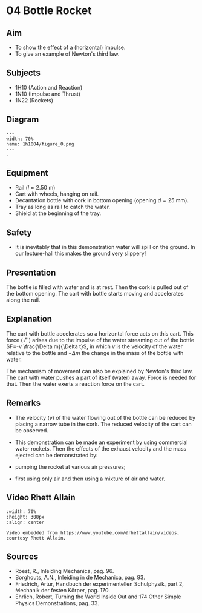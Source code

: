 # 04 Bottle Rocket 
    
  
## Aim   
 
 *  To show the effect of a (horizontal) impulse. 
 *  To give an example of Newton's third law.
   
  
## Subjects   
* 1H10 (Action and Reaction) 
* 1N10 (Impulse and Thrust)
* 1N22 (Rockets)   

## Diagram
   
```{figure} figures/figure_0.png  
---  
width: 70%  
name: 1h1004/figure_0.png  
---  
. 
```
    
  
## Equipment   
- Rail $(l=2.50 \mathrm{~m})$
- Cart with wheels, hanging on rail.
- Decantation bottle with cork in bottom opening (opening $d=25\mathrm{~mm}$).
- Tray as long as rail to catch the water.
- Shield at the beginning of the tray.
  
## Safety   
 
 *  It is inevitably that in this demonstration water will spill on the ground. In our lecture-hall this makes the ground very slippery!
      
  
## Presentation   
The bottle is filled with water and is at rest. Then the cork is pulled out of the bottom opening. The cart with bottle starts moving and accelerates along the rail.

## Explanation   
The cart with bottle accelerates so a horizontal force acts on this cart. This force ( $F$ ) arises due to the impulse of the water streaming out of the bottle $F=-v \frac{\Delta m}{\Delta t}$, in which $v$ is the velocity of the water relative to the bottle and $-\Delta m$ the change in the mass of the bottle with water.

The mechanism of movement can also be explained by Newton's third law. The cart with water pushes a part of itself (water) away. Force is needed for that. Then the water exerts a reaction force on the cart.
  
## Remarks
  - The velocity $(v)$ of the water flowing out of the bottle can be reduced by placing a narrow tube in the cork. The reduced velocity of the cart can be observed.
  
  - This demonstration can be made an experiment by using commercial water rockets. Then the effects of the exhaust velocity and the mass ejected can be demonstrated by:  
  
  - pumping the rocket at various air pressures;

  - first using only air and then using a mixture of air and water.

## Video Rhett Allain

```{iframe} https://www.youtube.com/shorts/mww2JDELZyE
:width: 70%
:height: 300px
:align: center

Video embedded from https://www.youtube.com/@rhettallain/videos, courtesy Rhett Allain.
```

## Sources
 *  Roest, R., Inleiding Mechanica, pag. 96. 
 *  Borghouts, A.N., Inleiding in de Mechanica, pag. 93. 
 *  Friedrich, Artur, Handbuch der experimentellen Schulphysik, part 2, Mechanik der festen Körper, pag. 170. 
 *  Ehrlich, Robert, Turning the World Inside Out and 174 Other Simple Physics Demonstrations, pag. 33.
  
